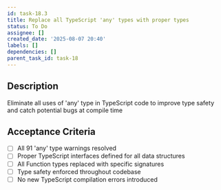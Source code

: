 ```yaml
---
id: task-18.3
title: Replace all TypeScript 'any' types with proper types
status: To Do
assignee: []
created_date: '2025-08-07 20:40'
labels: []
dependencies: []
parent_task_id: task-18
---
```


## Description

Eliminate all uses of 'any' type in TypeScript code to improve type safety and catch potential bugs at compile time

## Acceptance Criteria

- [ ] All 91 'any' type warnings resolved
- [ ] Proper TypeScript interfaces defined for all data structures
- [ ] All Function types replaced with specific signatures
- [ ] Type safety enforced throughout codebase
- [ ] No new TypeScript compilation errors introduced
